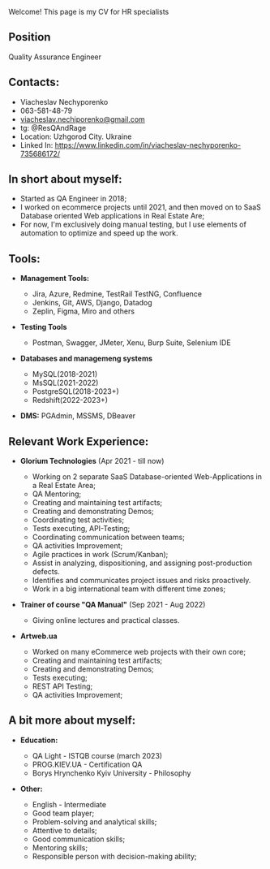 Welcome! This page is my CV for HR specialists

## Position
Quality Assurance Engineer


## Contacts:
* Viacheslav Nechyporenko
* 063-581-48-79
* viacheslav.nechiporenko@gmail.com
* tg: @ResQAndRage
* Location: Uzhgorod City. Ukraine
* Linked In: https://www.linkedin.com/in/viacheslav-nechyporenko-735686172/

## In short about myself:

* Started as QA Engineer in 2018;
* I worked on ecommerce projects until 2021, and then moved on to SaaS Database oriented Web applications in Real Estate Are; 
* For now, I'm exclusively doing manual testing, but I use elements of automation to optimize and speed up the work.

## Tools:

* **Management Tools:**
  * Jira, Azure, Redmine, TestRail TestNG, Confluence
  * Jenkins, Git, AWS, Django, Datadog
  * Zeplin, Figma, Miro and others
  
  
* **Testing Tools**
  * Postman, Swagger, JMeter, Xenu, Burp Suite, Selenium IDE
  
  
* **Databases and managemeng systems**
  * MySQL(2018-2021)
  * MsSQL(2021-2022)
  * PostgreSQL(2018-2023+)
  * Redshift(2022-2023+)
  
  
* **DMS:** PGAdmin, MSSMS, DBeaver 


## Relevant Work Experience:

* **Glorium Technologies** (Apr 2021 - till now) 
  * Working on 2 separate SaaS Database-oriented Web-Applications in a Real Estate Area;
  * QA Mentoring; 
  * Creating and maintaining test artifacts;
  * Creating and demonstrating Demos;
  * Coordinating test activities; 
  * Tests executing, API-Testing; 
  * Coordinating communication between teams;
  * QA activities Improvement;
  * Agile practices in work (Scrum/Kanban);
  * Assist in analyzing, dispositioning, and assigning post-production defects.
  * Identifies and communicates project issues and risks proactively.
  * Work in a big international team with different time zones;
  
  
* **Trainer of course "QA Manual"** (Sep 2021 - Aug 2022)
  * Giving online lectures and practical classes.
  
  
* **Artweb.ua**
  * Worked on many eCommerce web projects with their own core; 
  * Creating and maintaining test artifacts;
  * Creating and demonstrating Demos;
  * Tests executing;
  * REST API Testing;
  * QA activities Improvement;


## A bit more about myself:


* **Education:**
  * QA Light - ISTQB course (march 2023)
  * PROG.KIEV.UA - Certification QA
  * Borys Hrynchenko Kyiv University - Philosophy


* **Other:**
  * English - Intermediate
  * Good team player;
  * Problem-solving and analytical skills;  
  * Attentive to details;
  * Good communication skills;
  * Mentoring skills;
  * Responsible person with decision-making ability;











